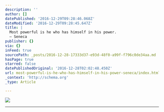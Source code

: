 ```yaml
---
description: ''
author: []
datePublished: '2016-12-29T09:28:46.068Z'
dateModified: '2016-12-29T09:28:45.647Z'
title: |
  Most powerful is he who has himself in his power. 
  ― Seneca
publisher: {}
via: {}
inFeed: true
sourcePath: _posts/2016-12-28-17333d37-e93d-48f0-a99f-f796c0de34aa.md
hasPage: true
starred: false
datePublishedOriginal: '2016-12-28T02:02:48.450Z'
url: most-powerful-is-he-who-has-himself-in-his-power-seneca/index.html
_context: 'http://schema.org'
_type: Article

---
```

![](https://the-grid-user-content.s3-us-west-2.amazonaws.com/0ee05d3a-48b1-4c6a-9d97-8e87ba46acc6.png)

---